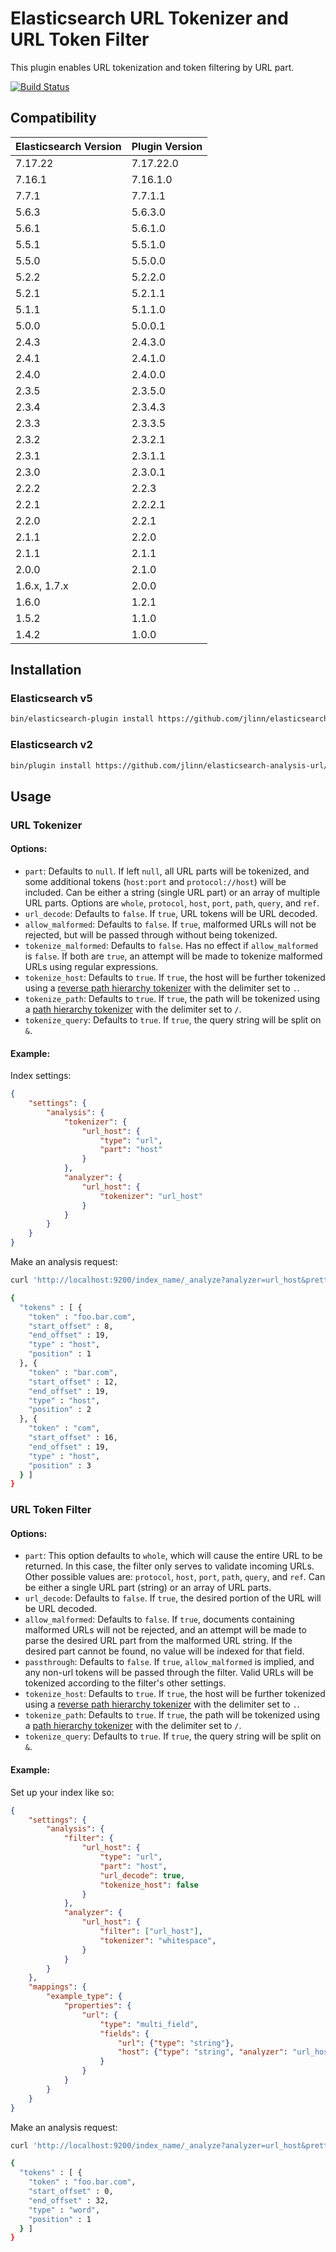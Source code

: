 Elasticsearch URL Tokenizer and URL Token Filter
==============================

This plugin enables URL tokenization and token filtering by URL part.

[![Build Status](https://secure.travis-ci.org/jlinn/elasticsearch-analysis-url.png?branch=master)](http://travis-ci.org/jlinn/elasticsearch-analysis-url)

## Compatibility

| Elasticsearch Version | Plugin Version |
|-----------------------|----------------|
| 7.17.22               | 7.17.22.0      |
| 7.16.1                | 7.16.1.0       |
| 7.7.1                 | 7.7.1.1        |
| 5.6.3                 | 5.6.3.0        |
| 5.6.1                 | 5.6.1.0        |
| 5.5.1                 | 5.5.1.0        |
| 5.5.0                 | 5.5.0.0        |
| 5.2.2                 | 5.2.2.0        |
| 5.2.1                 | 5.2.1.1        |
| 5.1.1                 | 5.1.1.0        |
| 5.0.0                 | 5.0.0.1        |
| 2.4.3                 | 2.4.3.0        |
| 2.4.1                 | 2.4.1.0        |
| 2.4.0                 | 2.4.0.0        |
| 2.3.5                 | 2.3.5.0        |
| 2.3.4                 | 2.3.4.3        |
| 2.3.3                 | 2.3.3.5        |
| 2.3.2                 | 2.3.2.1        |
| 2.3.1                 | 2.3.1.1        |
| 2.3.0                 | 2.3.0.1        |
| 2.2.2                 | 2.2.3          |
| 2.2.1                 | 2.2.2.1        |
| 2.2.0                 | 2.2.1          |
| 2.1.1                 | 2.2.0          |
| 2.1.1                 | 2.1.1          |
| 2.0.0                 | 2.1.0          |
| 1.6.x, 1.7.x          | 2.0.0          |
| 1.6.0                 | 1.2.1          |
| 1.5.2                 | 1.1.0          |
| 1.4.2                 | 1.0.0          |

## Installation
### Elasticsearch v5
```bash
bin/elasticsearch-plugin install https://github.com/jlinn/elasticsearch-analysis-url/releases/download/v5.6.3.0/elasticsearch-analysis-url-5.6.3.0.zip
```

### Elasticsearch v2
```bash
bin/plugin install https://github.com/jlinn/elasticsearch-analysis-url/releases/download/v2.4.3.0/elasticsearch-analysis-url-2.4.3.0.zip
```

## Usage
### URL Tokenizer
#### Options:
* `part`: Defaults to `null`. If left `null`, all URL parts will be tokenized, and some additional tokens (`host:port` and `protocol://host`) will be included. Can be either a string (single URL part) or an array of multiple URL parts. Options are `whole`, `protocol`, `host`, `port`, `path`, `query`, and `ref`.
* `url_decode`: Defaults to `false`. If `true`, URL tokens will be URL decoded.
* `allow_malformed`: Defaults to `false`. If `true`, malformed URLs will not be rejected, but will be passed through without being tokenized.
* `tokenize_malformed`: Defaults to `false`. Has no effect if `allow_malformed` is `false`. If both are `true`, an attempt will be made to tokenize malformed URLs using regular expressions.
* `tokenize_host`: Defaults to `true`. If `true`, the host will be further tokenized using a [reverse path hierarchy tokenizer](https://www.elastic.co/guide/en/elasticsearch/reference/current/analysis-pathhierarchy-tokenizer.html) with the delimiter set to `.`.
* `tokenize_path`: Defaults to `true`. If `true`, the path will be tokenized using a [path hierarchy tokenizer](https://www.elastic.co/guide/en/elasticsearch/reference/current/analysis-pathhierarchy-tokenizer.html) with the delimiter set to `/`.
* `tokenize_query`: Defaults to `true`. If `true`, the query string will be split on `&`.

#### Example:
Index settings:
```json
{
	"settings": {
		"analysis": {
			"tokenizer": {
				"url_host": {
					"type": "url",
					"part": "host"
				}
			},
			"analyzer": {
				"url_host": {
					"tokenizer": "url_host"
				}
			}
		}
	}
}
```

Make an analysis request:
```bash
curl 'http://localhost:9200/index_name/_analyze?analyzer=url_host&pretty' -d 'https://foo.bar.com/baz.html'

{
  "tokens" : [ {
    "token" : "foo.bar.com",
    "start_offset" : 8,
    "end_offset" : 19,
    "type" : "host",
    "position" : 1
  }, {
    "token" : "bar.com",
    "start_offset" : 12,
    "end_offset" : 19,
    "type" : "host",
    "position" : 2
  }, {
    "token" : "com",
    "start_offset" : 16,
    "end_offset" : 19,
    "type" : "host",
    "position" : 3
  } ]
}
```

### URL Token Filter
#### Options:
* `part`: This option defaults to `whole`, which will cause the entire URL to be returned. In this case, the filter only serves to validate incoming URLs. Other possible values are:
`protocol`, `host`, `port`, `path`, `query`, and `ref`. Can be either a single URL part (string) or an array of URL parts.
* `url_decode`: Defaults to `false`. If `true`, the desired portion of the URL will be URL decoded.
* `allow_malformed`: Defaults to `false`. If `true`, documents containing malformed URLs will not be rejected, and an attempt will be made to parse the desired URL part from the malformed URL string.
If the desired part cannot be found, no value will be indexed for that field.
* `passthrough`: Defaults to `false`. If `true`, `allow_malformed` is implied, and any non-url tokens will be passed through the filter.  Valid URLs will be tokenized according to the filter's other settings.
* `tokenize_host`: Defaults to `true`. If `true`, the host will be further tokenized using a [reverse path hierarchy tokenizer](https://www.elastic.co/guide/en/elasticsearch/reference/current/analysis-pathhierarchy-tokenizer.html) with the delimiter set to `.`.
* `tokenize_path`: Defaults to `true`. If `true`, the path will be tokenized using a [path hierarchy tokenizer](https://www.elastic.co/guide/en/elasticsearch/reference/current/analysis-pathhierarchy-tokenizer.html) with the delimiter set to `/`.
* `tokenize_query`: Defaults to `true`. If `true`, the query string will be split on `&`.

#### Example:
Set up your index like so:
```json
{
    "settings": {
        "analysis": {
            "filter": {
                "url_host": {
                    "type": "url",
                    "part": "host",
                    "url_decode": true,
                    "tokenize_host": false
                }
            },
            "analyzer": {
                "url_host": {
                    "filter": ["url_host"],
                    "tokenizer": "whitespace",
                }
            }
        }
    },
    "mappings": {
        "example_type": {
            "properties": {
                "url": {
                    "type": "multi_field",
                    "fields": {
                        "url": {"type": "string"},
                        "host": {"type": "string", "analyzer": "url_host"}
                    }
                }
            }
        }
    }
}
```

Make an analysis request:
```bash
curl 'http://localhost:9200/index_name/_analyze?analyzer=url_host&pretty' -d 'https://foo.bar.com/baz.html'

{
  "tokens" : [ {
    "token" : "foo.bar.com",
    "start_offset" : 0,
    "end_offset" : 32,
    "type" : "word",
    "position" : 1
  } ]
}
```
